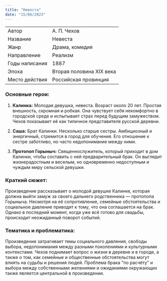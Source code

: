 ```yaml
---
title: "Невеста"
date: "15/06/2023"
---
```


|                |                          |
| -------------- | ------------------------ |
| Автор          | А. П. Чехов              |
| Название       | Невеста                  |
| Жанр           | Драма, комедия           |
| Направление    | Реализм                  |
| Годы написания | 1887                     |
| Эпоха          | Вторая половина XIX века |
| Место действия | Российская провинция     |

### Основные герои:

1. **Калинка:** Молодая девушка, невеста. Возраст около 20 лет. Простая внешность, скромная и робкая. Она чувствует себя некомфортно в городской среде и испытывает страх перед будущим замужеством. Чехов показывает её как типичное представителя русской деревни.

2. **Саша:** Брат Калинки. Несколько старше сестры. Амбициозный и энергичный, стремится в город для обучения. Его отношение к сестре заботливо, но часто недопонимание между ними.

3. **Протопоп Горыныч:** Священнослужитель, который приходит в дом Калинки, чтобы составить с ней предварительный брак. Он выглядит жизнерадостным и веселым, но одновременно недоступным и чуждым миру сельской девушки.

### Краткий сюжет:

Произведение рассказывает о молодой девушке Калинке, которая должна выйти замуж за своего дальнего родственника — протопопа Горыныча. Несмотря на её сопротивление, семейные обстоятельства и социальное давление приводят к тому, что она соглашается на брак. Однако в последний момент, когда уже всё готово для свадьбы, происходит неожиданный поворот событий.

### Тематика и проблематика:

Произведение затрагивает темы социального давления, свободы выбора, недопонимания между разными поколениями и культурными контекстами. Чехов поднимает вопрос о жизни в деревне и в городе, а также о том, как семейные и общественные обстоятельства могут влиять на судьбы и решения людей. Проблема брака "по расчёту" и выбора между собственными желаниями и ожиданиями окружающих также является центральной в произведении.
